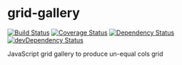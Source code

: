 # grid-gallery

[![Build Status](https://travis-ci.org/pencilpix/grid-gallery.svg?branch=develop)](https://travis-ci.org/pencilpix/grid-gallery)
[![Coverage Status](https://coveralls.io/repos/github/pencilpix/grid-gallery/badge.svg?branch=develop)](https://coveralls.io/github/pencilpix/grid-gallery?branch=develop)
[![Dependency Status](https://david-dm.org/pencilpix/grid-gallery.svg)](https://david-dm.org/pencilpix/grid-gallery)
[![devDependency Status](https://david-dm.org/pencilpix/grid-gallery/dev-status.svg)](https://david-dm.org/pencilpix/grid-gallery#info=devDependencies)


JavaScript grid gallery to produce un-equal cols grid
